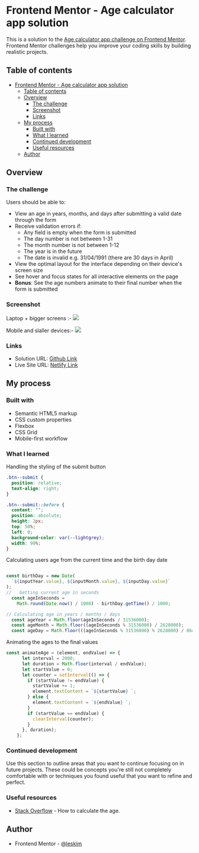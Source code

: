 # Frontend Mentor - Age calculator app solution

This is a solution to the [Age calculator app challenge on Frontend Mentor](https://www.frontendmentor.io/challenges/age-calculator-app-dF9DFFpj-Q). Frontend Mentor challenges help you improve your coding skills by building realistic projects. 

## Table of contents

- [Frontend Mentor - Age calculator app solution](#frontend-mentor---age-calculator-app-solution)
  - [Table of contents](#table-of-contents)
  - [Overview](#overview)
    - [The challenge](#the-challenge)
    - [Screenshot](#screenshot)
    - [Links](#links)
  - [My process](#my-process)
    - [Built with](#built-with)
    - [What I learned](#what-i-learned)
    - [Continued development](#continued-development)
    - [Useful resources](#useful-resources)
  - [Author](#author)


## Overview

### The challenge

Users should be able to:

- View an age in years, months, and days after submitting a valid date through the form
- Receive validation errors if:
  - Any field is empty when the form is submitted
  - The day number is not between 1-31
  - The month number is not between 1-12
  - The year is in the future
  - The date is invalid e.g. 31/04/1991 (there are 30 days in April)
- View the optimal layout for the interface depending on their device's screen size
- See hover and focus states for all interactive elements on the page
- **Bonus**: See the age numbers animate to their final number when the form is submitted

### Screenshot

Laptop + bigger screens :-
![](./assets/images/screenshotbigscrn.jpg)

Mobile and slaller devices:-
![](assets/images/screenshotsmallscrns.jpg)


### Links

- Solution URL: [Github Link](https://github.com/issagoodlifeInc/age-calculator.git)
- Live Site URL: [Netlify Link](https://get-age.netlify.app)

## My process

### Built with

- Semantic HTML5 markup
- CSS custom properties
- Flexbox
- CSS Grid
- Mobile-first workflow

### What I learned

Handling the styling of the submit button
```css
.btn--submit {
  position: relative;
  text-align: right;
}

.btn--submit::before {
  content: "";
  position: absolute;
  height: 2px;
  top: 50%;
  left: 0;
  background-color: var(--lightgrey);
  width: 98%;
}
```
Calculating users age from the current time and the birth day date 
```js

const birthDay = new Date(
  `${inputYear.value}, ${inputMonth.value}, ${inputDay.value}`
);
//   Getting current age in seconds
  const ageInSeconds =
    Math.round(Date.now() / 1000) - birthDay.getTime() / 1000;

// Calculating age in years / months / days
  const ageYear = Math.floor(ageInSeconds / 31536000);
  const ageMonth = Math.floor((ageInSeconds % 31536000) / 2628000);
  const ageDay = Math.floor(((ageInSeconds % 31536000) % 2628000) / 86400);
```
Animating the ages to the final values
```js
const animateAge = (element, endValue) => {
      let interval = 2000;
      let duration = Math.floor(interval / endValue);
      let startValue = 0;
      let counter = setInterval(() => {
        if (startValue != endValue) {
          startValue += 1;
          element.textContent = `${startValue} `;
        } else {
          element.textContent = `${endValue} `;
        }
        if (startValue == endValue) {
          clearInterval(counter);
        }
      }, duration);
    };
```


### Continued development

Use this section to outline areas that you want to continue focusing on in future projects. These could be concepts you're still not completely comfortable with or techniques you found useful that you want to refine and perfect.


### Useful resources

- [Stack Overflow](https://stackoverflow.com/questions/30679279/how-to-convert-seconds-into-year-month-days-hours-minutes-respectively) - How to calculate the age.

## Author

- Frontend Mentor - [@leskim](https://www.frontendmentor.io/profile/leskim)

